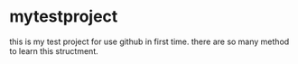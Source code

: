# mytestproject
this is my test project for use github in first time.
there are so many method to learn this structment.
